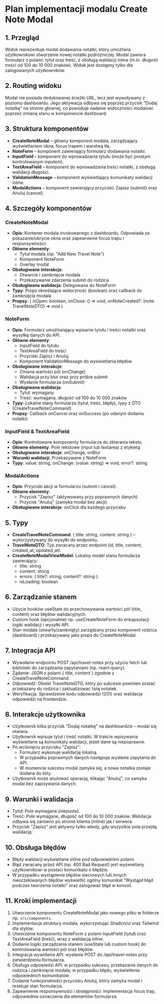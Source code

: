 # Plan implementacji modalu Create Note Modal

## 1. Przegląd

Widok reprezentuje modal dodawania notatki, który umożliwia użytkownikowi stworzenie nowej notatki podróżniczej. Modal zawiera formularz z polami: tytuł oraz treść, z obsługą walidacji inline (m.in. długość treści od 100 do 10 000 znaków). Widok jest dostępny tylko dla zalogowanych użytkowników.

## 2. Routing widoku

Modal nie posiada dedykowanej ścieżki URL, lecz jest wywoływany z poziomu dashboardu. Jego aktywacja odbywa się poprzez przycisk "Dodaj notatkę" na stronie głównej, co powoduje nadanie widoczności modalowi poprzez zmianę stanu w komponencie dashboard.

## 3. Struktura komponentów

- **CreateNoteModal** – główny komponent modala, zarządzający wyświetlaniem okna, focus trapem i warstwą tła.
- **NoteForm** – komponent zawierający formularz dodawania notatki.
- **InputField** – komponent do wprowadzania tytułu (może być prostym kontrolowanym inputem).
- **TextAreaField** – komponent do wprowadzania treści notatki, z obsługą walidacji długości.
- **ValidationMessage** – komponent wyświetlający komunikaty walidacji inline.
- **ModalActions** – komponent zawierający przyciski: Zapisz (submit) oraz Anuluj (cancel).

## 4. Szczegóły komponentów

### CreateNoteModal

- **Opis**: Kontener modala invokowanego z dashboardu. Odpowiada za pokazanie/ukrycie okna oraz zapewnienie focus trapu i responsywności.
- **Główne elementy**:
  - Tytuł modala (np. "Add New Travel Note")
  - Komponent NoteForm
  - Overlay modal
- **Obsługiwane interakcje**:
  - Otwarcie i zamknięcie modala
  - Przekazywanie zdarzenia submit do rodzica
- **Obsługiwana walidacja**: Delegowana do NoteForm
- **Typy**: Props określające widoczność (boolean) oraz callback do zamknięcia modala
- **Propsy**: {
  isOpen: boolean,
  onClose: () => void,
  onNoteCreated?: (note: TravelNoteDTO) => void
  }

### NoteForm

- **Opis**: Formularz umożliwiający wpisanie tytułu i treści notatki oraz wysyłkę danych do API.
- **Główne elementy**:
  - InputField do tytułu
  - TextAreaField do treści
  - Przyciski Zapisz i Anuluj
  - Komponent ValidationMessage do wyświetlania błędów
- **Obsługiwane interakcje**:
  - Zmiana wartości pól (onChange)
  - Walidacja przy blur oraz przy próbie submit
  - Wysłanie formularza (onSubmit)
- **Obsługiwana walidacja**:
  - Tytuł: wymagany
  - Treść: wymagana, długość od 100 do 10 000 znaków
- **Typy**: Lokalne stany formularza (tytuł, treść, błędy), typy z DTO (CreateTravelNoteCommand)
- **Propsy**: Callback onCancel oraz onSuccess (po udanym dodaniu notatki)

### InputField & TextAreaField

- **Opis**: Kontrolowane komponenty formularza do zbierania tekstu.
- **Główne elementy**: Pole tekstowe (input lub textarea) z etykietą
- **Obsługiwane interakcje**: onChange, onBlur
- **Warunki walidacji**: Przekazywane z NoteForm
- **Typy**: value: string, onChange: (value: string) => void, error?: string

### ModalActions

- **Opis**: Przyciski akcji w formularzu (submit i cancel).
- **Główne elementy**:
  - Przycisk "Zapisz" (aktywowany przy poprawnych danych)
  - Przycisk "Anuluj" (zamyka modal bez akcji)
- **Obsługiwane interakcje**: onClick dla każdego przycisku

## 5. Typy

- **CreateTravelNoteCommand**: { title: string, content: string } – wykorzystywany do wysyłki do endpointu.
- **TravelNoteDTO**: Typ zwracany przez endpoint (id, title, content, created_at, updated_at).
- **CreateNoteModalViewModel**: Lokalny model stanu formularza zawierający:
  - title: string
  - content: string
  - errors: { title?: string; content?: string }
  - isLoading: boolean

## 6. Zarządzanie stanem

- Użycie hooków useState do przechowywania wartości pól (title, content) oraz błędów walidacyjnych.
- Custom hook (opcjonalnie) np. useCreateNoteForm do enkapsulacji logiki walidacji i wysyłki API.
- Stan modala (otwarty/zamknięty) zarządzany przez komponent rodzica (dashboard) i przekazywany jako props do CreateNoteModal.

## 7. Integracja API

- Wywołanie endpointu POST /api/travel-notes przy użyciu fetch lub biblioteki do zarządzania zapytaniami (np. react-query).
- Żądanie: JSON z polami { title, content } zgodnie z CreateTravelNoteCommand.
- Odpowiedź: Obiekt TravelNoteDTO, który po sukcesie powinien zostać przekazany do rodzica i zaktualizować listę notatek.
- Weryfikacja: Sprawdzenie kodu odpowiedzi (201) oraz walidacja odpowiedzi na frontendzie.

## 8. Interakcje użytkownika

- Użytkownik klika przycisk "Dodaj notatkę" na dashboardzie – modal się otwiera.
- Użytkownik wpisuje tytuł i treść notatki. W trakcie wpisywania wyświetlane są komunikaty walidacji, jeżeli dane są niepoprawne.
- Po wciśnięciu przycisku "Zapisz":
  - Formularz wykonuje walidację lokalną.
  - W przypadku poprawnych danych następuje wysłanie zapytania do API.
  - W momencie sukcesu modal zamyka się, a nowa notatka zostaje dodana do listy.
- Użytkownik może anulować operację, klikając "Anuluj", co zamyka modal bez zapisywania danych.

## 9. Warunki i walidacja

- Tytuł: Pole wymagane (niepuste).
- Treść: Pole wymagane, długość od 100 do 10 000 znaków. Walidacja odbywa się zarówno po stronie klienta (inline) jak i serwera.
- Przycisk "Zapisz" jest aktywny tylko wtedy, gdy wszystkie pola przejdą walidację.

## 10. Obsługa błędów

- Błędy walidacji wyświetlane inline pod odpowiednimi polami.
- Błąd zwracany przez API (np. 400 Bad Request) jest wyświetlany użytkownikowi w postaci komunikatu o błędzie.
- W przypadku wystąpienia błędów sieciowych lub innych nieoczekiwanych błędów wyświetlić ogólny komunikat "Wystąpił błąd podczas tworzenia notatki" oraz zalogować błąd w konsoli.

## 11. Kroki implementacji

1. Utworzenie komponentu CreateNoteModal jako nowego pliku w folderze np. `src/components`.
2. Implementacja struktury modala, wykorzystując Shadcn/ui oraz Tailwind dla stylów.
3. Utworzenie komponentu NoteForm z polami InputField (tytuł) oraz TextAreaField (treść), wraz z walidacją inline.
4. Dodanie logiki zarządzania stanem (useState lub custom hook) do kontrolowania wartości pól oraz błędów.
5. Integracja wywołania API: wysłanie POST do /api/travel-notes przy zatwierdzeniu formularza.
6. Obsługa odpowiedzi API: w przypadku sukcesu, przekazanie danych do rodzica i zamknięcie modala; w przypadku błędu, wyświetlenie odpowiednich komunikatów.
7. Dodanie funkcjonalności przycisku Anuluj, który zamyka modal i resetuje stan formularza.
8. Zapewnienie responsywności i dostępności: implementacja focus trap, odpowiednie oznaczenia dla elementów formularza.
